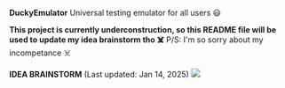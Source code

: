 **DuckyEmulator**
Universal testing emulator for all users 😃

**This project is currently underconstruction, so this README file will be used to update my idea brainstorm tho ☠️**
P/S: I'm so sorry about my incompetance ☠️

**IDEA BRAINSTORM** (Last updated: Jan 14, 2025)
![](https://github.com/MaiDinhVinh/DuckyEmulator/DevelopmentDocs/v0.1/FeatureBrainstorm/DuckyEmulator_FeatureBrainstormMap(v0.1.1).png)